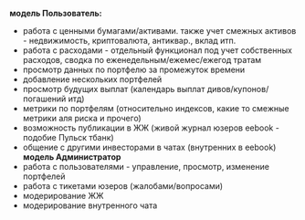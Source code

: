 **модель Пользователь:**
- работа с ценными бумагами/активами. также учет смежных активов - недвижимость, криптовалюта, антиквар., вклад итп.
- работа с расходами - отдельный функционал под учет собственных расходов, сводка по еженедельным/ежемес/ежегод тратам
- просмотр данных по портфелю за промежуток времени
- добавление нескольких портфелей
- просмотр будущих выплат (календарь выплат дивов/купонов/погашений итд)
- метрики по портфелям (относительно индексов, какие то смежные метрики аля риска и прочего)
- возможность публикации в ЖЖ (живой журнал юзеров eebook - подобие Пульск тбанк)
- общение с другими инвесторами в чатах (внутренних в eebook)
**модель Администратор**
- работа с пользователями - управление, просмотр, изменение портфелей 
- работа с тикетами юзеров (жалобами/вопросами)
- модерирование ЖЖ
- модерирование внутренного чата
